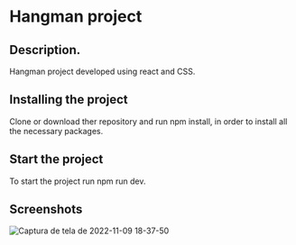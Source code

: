 
# Hangman project
## Description.
Hangman project developed using react and CSS.

## Installing the project
Clone or download ther repository and run npm install, in order to install all the necessary packages.

## Start the project
To start the project run npm run dev.

## Screenshots
![Captura de tela de 2022-11-09 18-37-50](https://user-images.githubusercontent.com/49485457/200947747-26fa123c-a67e-4c7c-a488-da049384c159.png)
